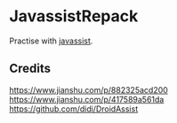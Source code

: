 # JavassistRepack

Practise with [javassist](https://github.com/jboss-javassist/javassist).

## Credits

https://www.jianshu.com/p/882325acd200
https://www.jianshu.com/p/417589a561da
https://github.com/didi/DroidAssist